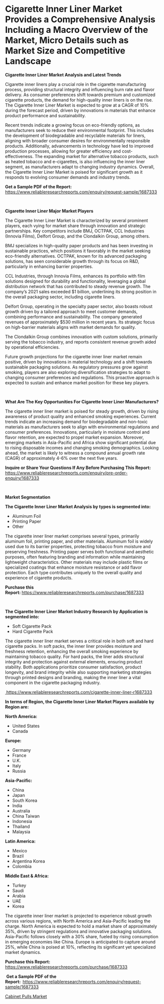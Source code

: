 <p><h1>Cigarette Inner Liner Market Provides a Comprehensive Analysis Including a Macro Overview of the Market, Micro Details such as Market Size and Competitive Landscape</h1></p><p><strong>Cigarette Inner Liner Market Analysis and Latest Trends</strong></p>
<p><p>Cigarette inner liners play a crucial role in the cigarette manufacturing process, providing structural integrity and influencing burn rate and flavor delivery. As consumer preferences shift towards premium and customized cigarette products, the demand for high-quality inner liners is on the rise. The Cigarette Inner Liner Market is expected to grow at a CAGR of 10% during the forecast period, driven by innovations in materials that enhance product performance and sustainability.</p><p>Recent trends indicate a growing focus on eco-friendly options, as manufacturers seek to reduce their environmental footprint. This includes the development of biodegradable and recyclable materials for liners, aligning with broader consumer desires for environmentally responsible products. Additionally, advancements in technology have led to improved production processes, allowing for greater efficiency and cost-effectiveness. The expanding market for alternative tobacco products, such as heated tobacco and e-cigarettes, is also influencing the inner liner segment, as manufacturers adapt to changing industry dynamics. Overall, the Cigarette Inner Liner Market is poised for significant growth as it responds to evolving consumer demands and industry trends.</p></p>
<p><strong>Get a Sample PDF of the Report:&nbsp;</strong> <a href="https://www.reliableresearchreports.com/enquiry/request-sample/1687333?utm_campaign=2954&utm_medium=2&utm_source=Github&utm_content=ia&utm_term=26032025&utm_id=cigarette-inner-liner">https://www.reliableresearchreports.com/enquiry/request-sample/1687333</a></p>
<p>&nbsp;</p>
<p><strong>Cigarette Inner Liner Major Market Players</strong></p>
<p><p>The Cigarette Inner Liner Market is characterized by several prominent players, each vying for market share through innovation and strategic partnerships. Key competitors include BMJ, OCTPAK, CCL Industries (Innovia Films), Delfort Group, and the Clondalkin Group, among others.</p><p>BMJ specializes in high-quality paper products and has been investing in sustainable practices, which positions it favorably in the market seeking eco-friendly alternatives. OCTPAK, known for its advanced packaging solutions, has seen considerable growth through its focus on R&D, particularly in enhancing barrier properties.</p><p>CCL Industries, through Innovia Films, enhances its portfolio with film solutions designed for durability and functionality, leveraging a global distribution network that has contributed to steady revenue growth. The company’s 2021 sales exceeded $1 billion, underlining its strong position in the overall packaging sector, including cigarette liners.</p><p>Delfort Group, operating in the specialty paper sector, also boasts robust growth driven by a tailored approach to meet customer demands, combining performance and sustainability. The company generated revenues of approximately $530 million in recent years. Its strategic focus on high-barrier materials aligns with market demands for quality.</p><p>The Clondalkin Group combines innovation with custom solutions, primarily serving the tobacco industry, and reports consistent revenue growth aided by operational efficiencies.</p><p>Future growth projections for the cigarette inner liner market remain positive, driven by innovations in material technology and a shift towards sustainable packaging solutions. As regulatory pressures grow against smoking, players are also exploring diversification strategies to adapt to changing consumer preferences and regulations. This proactive approach is expected to sustain and enhance market position for these key players.</p></p>
<p>&nbsp;</p>
<p><strong>What Are The Key Opportunities For Cigarette Inner Liner Manufacturers?</strong></p>
<p><p>The cigarette inner liner market is poised for steady growth, driven by rising awareness of product quality and enhanced smoking experiences. Current trends indicate an increasing demand for biodegradable and non-toxic materials as manufacturers seek to align with environmental regulations and consumer preferences. Innovations, particularly in moisture control and flavor retention, are expected to propel market expansion. Moreover, emerging markets in Asia-Pacific and Africa show significant potential due to rising disposable incomes and changing smoking demographics. Looking ahead, the market is likely to witness a compound annual growth rate (CAGR) of approximately 4-6% over the next five years.</p></p>
<p><strong>Inquire or Share Your Questions If Any Before Purchasing This Report:</strong> <a href="https://www.reliableresearchreports.com/enquiry/pre-order-enquiry/1687333?utm_campaign=2954&utm_medium=2&utm_source=Github&utm_content=ia&utm_term=26032025&utm_id=cigarette-inner-liner">https://www.reliableresearchreports.com/enquiry/pre-order-enquiry/1687333</a></p>
<p>&nbsp;</p>
<p><strong>Market Segmentation</strong></p>
<p><strong>The Cigarette Inner Liner Market Analysis by types is segmented into:</strong></p>
<p><ul><li>Aluminum Foil</li><li>Printing Paper</li><li>Other</li></ul></p>
<p><p>The cigarette inner liner market comprises several types, primarily aluminum foil, printing paper, and other materials. Aluminum foil is widely used due to its barrier properties, protecting tobacco from moisture and preserving freshness. Printing paper serves both functional and aesthetic purposes, often featuring branding and information while maintaining lightweight characteristics. Other materials may include plastic films or specialized coatings that enhance moisture resistance or add flavor protection. Each type contributes uniquely to the overall quality and experience of cigarette products.</p></p>
<p><strong>Purchase this Report:&nbsp;</strong><a href="https://www.reliableresearchreports.com/purchase/1687333?utm_campaign=2954&utm_medium=2&utm_source=Github&utm_content=ia&utm_term=26032025&utm_id=cigarette-inner-liner">https://www.reliableresearchreports.com/purchase/1687333</a></p>
<p>&nbsp;</p>
<p><strong>The Cigarette Inner Liner Market Industry Research by Application is segmented into:</strong></p>
<p><ul><li>Soft Cigarette Pack</li><li>Hard Cigarette Pack</li></ul></p>
<p><p>The cigarette inner liner market serves a critical role in both soft and hard cigarette packs. In soft packs, the inner liner provides moisture and freshness retention, enhancing the overall smoking experience by maintaining tobacco quality. For hard packs, the liner adds structural integrity and protection against external elements, ensuring product stability. Both applications prioritize consumer satisfaction, product longevity, and brand integrity while also supporting marketing strategies through printed designs and branding, making the inner liner a vital component in the cigarette packaging industry.</p></p>
<p><a href="https://www.reliableresearchreports.com/cigarette-inner-liner-r1687333?utm_campaign=2954&utm_medium=2&utm_source=Github&utm_content=ia&utm_term=26032025&utm_id=cigarette-inner-liner">&nbsp;https://www.reliableresearchreports.com/cigarette-inner-liner-r1687333</a></p>
<p><strong>In terms of Region, the Cigarette Inner Liner Market Players available by Region are:</strong></p>
<p>
    <p> <strong> North America: </strong>
        <ul>
            <li>United States</li>
            <li>Canada</li>
        </ul>
        </p> 
    <p> <strong> Europe: </strong>
        <ul>
            <li>Germany</li>
            <li>France</li>
            <li>U.K.</li>
            <li>Italy</li>
            <li>Russia</li>
        </ul>
        </p> 
    <p> <strong> Asia-Pacific: </strong>
        <ul>
            <li>China</li>
            <li>Japan</li>
            <li>South Korea</li>
            <li>India</li>
            <li>Australia</li>
            <li>China Taiwan</li>
            <li>Indonesia</li>
            <li>Thailand</li>
            <li>Malaysia</li>
        </ul>
        </p> 
    <p> <strong> Latin America: </strong>
        <ul>
            <li>Mexico</li>
            <li>Brazil</li>
            <li>Argentina Korea</li>
            <li>Colombia</li>
        </ul>
        </p> 
    <p> <strong> Middle East & Africa: </strong>
        <ul>
            <li>Turkey</li>
            <li>Saudi</li>
            <li>Arabia</li>
            <li>UAE</li>
            <li>Korea</li>
        </ul>
    </p>
    </p>
<p><p>The cigarette inner liner market is projected to experience robust growth across various regions, with North America and Asia-Pacific leading the charge. North America is expected to hold a market share of approximately 35%, driven by stringent regulations and innovative packaging solutions. Asia-Pacific follows closely with a 30% share, fueled by rising consumption in emerging economies like China. Europe is anticipated to capture around 25%, while China is poised at 10%, reflecting its significant yet specialized market dynamics.</p></p>
<p><strong>Purchase this Report: </strong><a href="https://www.reliableresearchreports.com/purchase/1687333?utm_campaign=2954&utm_medium=2&utm_source=Github&utm_content=ia&utm_term=26032025&utm_id=cigarette-inner-liner">https://www.reliableresearchreports.com/purchase/1687333</a></p>
<p>&nbsp;<strong>Get a Sample PDF of the Report:&nbsp;&nbsp;</strong><a href="https://www.reliableresearchreports.com/enquiry/request-sample/1687333?utm_campaign=2954&utm_medium=2&utm_source=Github&utm_content=ia&utm_term=26032025&utm_id=cigarette-inner-liner">https://www.reliableresearchreports.com/enquiry/request-sample/1687333</a></p>
<p><strong></strong></p>
<p><p><a href="https://github.com/tselahiara/Market-Research-Report-List-1/blob/main/cabinet-pulls-market.md?utm_campaign=2954&utm_medium=2&utm_source=Github&utm_content=ia&utm_term=26032025&utm_id=cigarette-inner-liner">Cabinet Pulls Market</a></p></p>